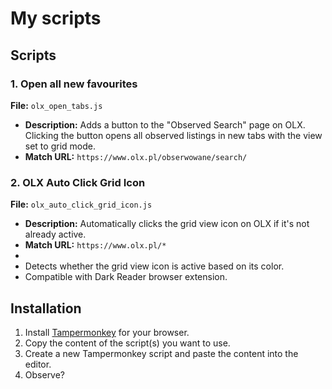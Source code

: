 # My scripts
## Scripts

### 1. Open all new favourites
**File:** `olx_open_tabs.js`

- **Description:** Adds a button to the "Observed Search" page on OLX. Clicking the button opens all observed listings in new tabs with the view set to grid mode.
- **Match URL:** `https://www.olx.pl/obserwowane/search/`

### 2. OLX Auto Click Grid Icon
**File:** `olx_auto_click_grid_icon.js`

- **Description:** Automatically clicks the grid view icon on OLX if it's not already active.
- **Match URL:** `https://www.olx.pl/*`
- 
- Detects whether the grid view icon is active based on its color.
- Compatible with Dark Reader browser extension.

## Installation
1. Install [Tampermonkey](https://www.tampermonkey.net/) for your browser.
2. Copy the content of the script(s) you want to use.
3. Create a new Tampermonkey script and paste the content into the editor.
4. Observe?
